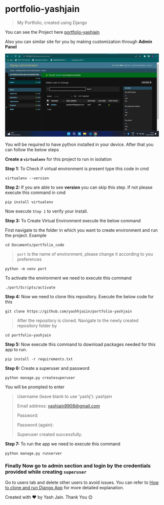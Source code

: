 # portfolio-yashjain
> My Portfolio, created using Django

You can see the Project here [portfolio-yashjain](https://portfolio-yashjain.herokuapp.com)

Also you can similar site for you by making customization through **Admin Panel**

<!-- Admin Panel image -->
![Admin Panel ScreenShot](media/images/DjangoAdmin.png)

You will be required to have python installed in your device. After that you can follow the below steps

**Create a `virtualenv`** for this project to run in isolation

**Step 1:** To Check if virtual environment is present type this code in cmd
```
virtualenv --version
```

**Step 2:** If you are able to see **version** you can skip this step. If not please execute this command in cmd
```
pip install virtualenv
```
Now execute `Step 1` to verify your install.

**Step 3:** To Create Virtual Environment execute the below command

First navigate to the folder in which you want to create environment and run the project. Example
```
cd Documents/portfolio_code
```

>`port` is the name of environment, please change it according to you preferences
```
python -m venv port
```
To activate the environment we need to execute this command
```
./port/Scripts/activate
```

**Step 4:** Now we need to clone this repository. Execute the below code for this
```
git clone https://github.com/yashhjaiin/portfolio-yashjain
```

>After the repository is cloned. Navigate to the newly created repository folder by
```
cd portfolio-yashjain
```

**Step 5:** Now execute this command to download packages needed for this app to run.
```
pip install -r requirements.txt
```

**Step 6:** Create a superuser and password
```
python manage.py createsuperuser
```
You will be prompted to enter
>Username (leave blank to use 'yashj'): yashjain
>
>Email address: yashjain9908@gmail.com
>
>Password:
>
>Password (again):
>
>Superuser created successfully.

**Step 7:** To run the app we need to execute this command
```
python manage.py runserver
```
### Finally Now go to admin section and login by the credentials provided while creating `superuser`

Go to users tab and delete other users to avoid issues. You can refer to [How to clone and run Django App](https://www.geeksforgeeks.org/clone-and-run-a-django-project-from-github/) for more detailed explanation.

Created with :heart: by Yash Jain. Thank You :relieved:
